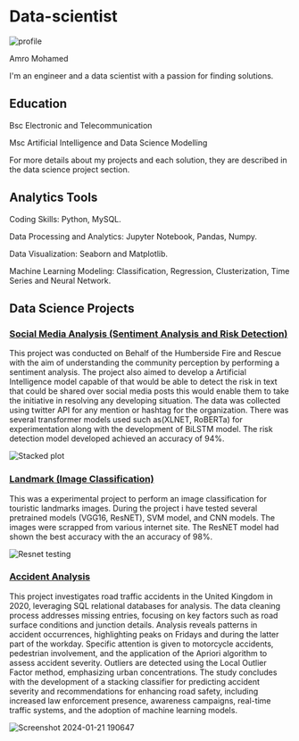 # Data-scientist

  
![profile](https://github.com/Amro6625/Amro_Portfolio/assets/156469647/ec03b97e-3d48-4813-a31f-75068ed34897)



Amro Mohamed


I'm an engineer and a data scientist with a passion for finding solutions.






## Education

Bsc Electronic and Telecommunication

Msc Artificial Intelligence and Data Science Modelling

For more details about my projects and each solution, they are described in the data science project section.







## Analytics Tools

Coding Skills: Python, MySQL.

Data Processing and Analytics: Jupyter Notebook, Pandas, Numpy.

Data Visualization: Seaborn and Matplotlib.

Machine Learning Modeling: Classification, Regression, Clusterization, Time Series and Neural Network.










## Data Science Projects


### [Social Media Analysis (Sentiment Analysis and Risk Detection)](https://github.com/Amro6625/Social-Media-Analysis.git)

This project was conducted on Behalf of the Humberside Fire and Rescue with the aim of understanding the community perception by performing a sentiment analysis. The project also aimed to develop a Artificial Intelligence model capable of that would be able to detect the risk in text that could be shared over social media posts this would enable them to take the initiative in resolving any developing situation. The data was collected using twitter API for any mention or hashtag for the organization. There was several transformer models used such as(XLNET, RoBERTa) for experimentation along with the development of BiLSTM model. The risk detection model developed achieved an accuracy of 94%.


![Stacked plot](https://github.com/Amro6625/Amro_Portfolio/assets/156469647/a9f5c0fb-33ac-4729-8665-455d33389891)









### [Landmark (Image Classification)](https://github.com/Amro6625/Landmark_Detection.git)

This was a experimental project to perform an image classification for touristic landmarks images. During the project i have tested several pretrained models (VGG16, ResNET), SVM model, and CNN models. The images were scrapped from various internet site. The ResNET model had shown the best accuracy with the an accuracy of 98%.

![Resnet testing](https://github.com/Amro6625/Amro_Portfolio/assets/156469647/ed7c2b4c-f473-414b-967f-d6a77a9d5422)








### [Accident Analysis](https://github.com/Amro6625/Accident_Project-.git)


This project investigates road traffic accidents in the United Kingdom in 2020, leveraging SQL relational databases for analysis. The data cleaning process addresses missing entries, focusing on key factors such as road surface conditions and junction details. Analysis reveals patterns in accident occurrences, highlighting peaks on Fridays and during the latter part of the workday. Specific attention is given to motorcycle accidents, pedestrian involvement, and the application of the Apriori algorithm to assess accident severity. Outliers are detected using the Local Outlier Factor method, emphasizing urban concentrations. The study concludes with the development of a stacking classifier for predicting accident severity and recommendations for enhancing road safety, including increased law enforcement presence, awareness campaigns, real-time traffic systems, and the adoption of machine learning models.

![Screenshot 2024-01-21 190647](https://github.com/Amro6625/Amro_Portfolio/assets/156469647/d07f28da-c0e2-4e5a-8d2c-a9a44b73034f)


